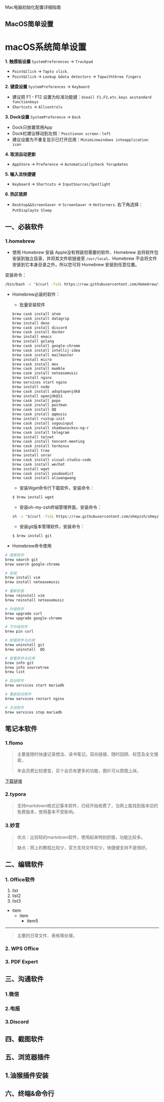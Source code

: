 Mac电脑初始化配置详细指南

## MacOS简单设置

# **macOS系统简单设置**

**1. 触摸板设置** `SystemPreferences` → `Trackpad`

- `Point&Click` → `Tapto click`.
- `Point&Click` → `Lookup &data detectors` → `Tapwiththree fingers`

**2. 键盘设置** `SystemPreferences` → `Keyboard`

- 建议把 F1 - F12 设置为标准功能键：`Useall F1,F2,etc.keys asstandard functionkeys`
- `Shortcuts` → `Allcontrols`

**3. Dock设置** `SystemPreference` → `Dock`

- Dock只放置常用App
- Dock栏建议移动到左侧：`Positionon screen` : `left`
- 建议设置为不重复显示已打开应用：`Minimizewindows intoapplication icon`

**4. 取消自动更新**

- `AppStore` → `Preference` → `Automaticallycheck forupdates`

**5. 输入法快捷键**

- `Keyboard` → `Shortcuts` → `InputSources/Spotlight`

**6. 热区锁屏**

- `Desktop&&ScreenSaver` → `ScreenSaver` → `HotCorners`. 右下角选择：`PutDisplayto Sleep`

## 一、必装软件

### 1.homebrew

- 使用 Homebrew 安装 Apple没有预装但需要的软件、Homebrew 会将软件包安装到独立目录，并将其文件软链接至 `/usr/local`、Homebrew 不会将文件安装到它本身目录之外，所以您可将 Homebrew 安装到任意位置。

安装命令：

```bash
/bin/bash -c "$(curl -fsSL https://raw.githubusercontent.com/Homebrew/install/HEAD/install.sh)
```



- Homebrew必装的软件：
  
	- 批量安装软件
	
	```bash
	brew cask install atom
	brew cask install datagrip
  brew install deno
	brew cask install discord
	brew cask install docker
	brew install emacs
	brew install golang
	brew cask install google-chrome
	brew cask install intellij-idea
	brew cask install mailmaster
	brew install micro
	brew cask install mos
	brew cask install mumble
	brew cask install neteasemusic
	brew install nginx
	brew services start nginx
	brew install node
	brew cask install adoptopenjdk8
	brew install openjdk@11
	brew cask install popo
	brew cask install postman
	brew cask install QQ
	brew cask install qqmusic
	brew install rustup-init
	brew cask install sogouinput
	brew cask install shadowsocksx-ng-r
	brew cask install telegram
	brew install telnet
	brew cask install tencent-meeting
	brew cask install terminus
	brew install tree
	brew install unrar
	brew cask install visual-studio-code
	brew cask install wechat
	brew install wget
	brew cask install youdaodict
	brew cask install aliwangwang
	```
	
	
	
	- 安装Wget命令行下载软件，安装命令：
	
	```bash
	$ brew install wget
	```
	
	- 安装oh-my-zsh终端管理界面，安装命令：
	```bash
	sh -c "$(curl -fsSL https://raw.githubusercontent.com/ohmyzsh/ohmyzsh/master/tools/install.sh)"
	```
	
	- 安装git版本管理软件，安装命令：
	
	```bash
	$ brew install git
	```

- Homebrew命令使用

```bash
# 搜索软件
brew search git
brew search google-chrome

# 安装
brew install vim
brew install neteasemusic

# 重新安装
brew reinstall vim
brew reinstall neteasemusic

# 升级软件
brew upgrade curl
brew upgrade google-chrome

# 不升级软件
brew pin curl

# 卸载软件与应用
brew uninstall git
brew uninstall  QQ

# 查看软件与应用
brew info git
brew info sourcetree
brew list

# 启动软件
brew services start mariadb

# 重新启动软件
brew services restart nginx

# 关闭软件
brew services stop mariadb
```

## 笔记本软件

### 1.flomo

> 主要是随时快速记录想法、读书笔记。双向链接、随时回顾、标签及全文搜索，
>
> 年会员费比较便宜，买个会员有更多的功能，图片可以原图上床。

[下载链接](https://flomoapp.com)

### 2.typora

> 支持markdown格式记事本软件，已经开始收费了，当网上能找到版本旧的免费版本，使用基本不受影响。

### 3.妙言

> 优点：比较轻的markdown软件，使用起来特别舒服，功能比较多。
>
> 缺点：网上的教程比较少，官方支持文件较少，快捷键支持不是很好。
>
> 

## 二、编辑软件
### 1. Office软件



1. list
2. list2
3. list3

- item
  - item
    - item5

------



> 主要的日常文件、表格等处理。



### 2. WPS Office



### 3. PDF Expert





## 三、沟通软件

### 1.微信



### 2.电报



### 3.Discord



## 四、截图软件



## 五、浏览器插件

## 1.油猴插件安装



## 六、终端&命令行









